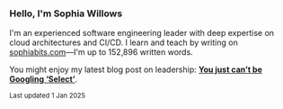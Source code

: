 ### Hello, I'm Sophia Willows

I'm an experienced software engineering leader with deep expertise on cloud architectures and CI/CD. I learn and teach by writing on [sophiabits.com](https://sophiabits.com/blog)—I'm up to 152,896 written words.

You might enjoy my latest blog post on leadership: **[You just can’t be Googling ‘Select’](https://sophiabits.com/blog/you-just-cant-be-googling-select)**.

<sub>Last updated 1 Jan 2025</sub>
